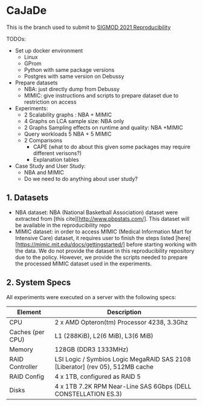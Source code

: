 # **CaJaDe**
This is the branch used to submit to  [SIGMOD 2021 Reproducibility](https://reproducibility.sigmod.org/)

TODOs:

- Set up docker environment
  - Linux 
  - GProm
  - Python with same package versions
  - Postgres with same version on Debussy
- Prepare datasets
  - NBA: just directly dump from Debussy
  - MIMIC: give instructions and scripts to prepare dataset due to restriction on access
- Experiments:
  - 2 Scalability graphs : NBA + MIMIC
  - 4 Graphs on LCA sample size: NBA only
  - 2 Graphs Sampling effects on runtime and quality: NBA +MIMIC
  - Query workloads 5 NBA + 5 MIMIC
  - 2 Comparisons
    - CAPE (what to do about this given some packages may require different verisons?)
    -  Explanation tables
- Case Study and User Study: 
  - NBA and MIMIC
  - Do we need to do anything about user study?

## 1. Datasets

- NBA dataset: NBA (National Basketball Association) dataset were extracted from [this cite][http://www.pbpstats.com/]. This dataset will be available in the reproducibility repo
- MIMIC dataset:  in order to access MIMIC (Medical Information Mart for Intensive Care) dataset, it requires user to finish the steps listed [here][https://mimic.mit.edu/docs/gettingstarted/] before starting working with the data. We do not provide the dataset in this reproducibility repository due to the policy. However, we provide the scripts needed to prepare the processed MIMIC dataset used in the experiments.



## **2. System Specs**

All experiments were executed on a server with the following specs:

| Element          | Description                                                  |
| ---------------- | ------------------------------------------------------------ |
| CPU              | 2 x AMD Opteron(tm) Processor 4238, 3.3Ghz                   |
| Caches (per CPU) | L1 (288KiB), L2(6 MiB), L3(6 MiB)                            |
| Memory           | 128GB (DDR3 1333MHz)                                         |
| RAID Controller  | LSI Logic / Symbios Logic MegaRAID SAS 2108 [Liberator] (rev 05), 512MB cache |
| RAID Config      | 4 x 1TB, configured as RAID 5                                |
| Disks            | 4 x 1TB 7.2K RPM Near-Line SAS 6Gbps (DELL CONSTELLATION ES.3) |

## 
